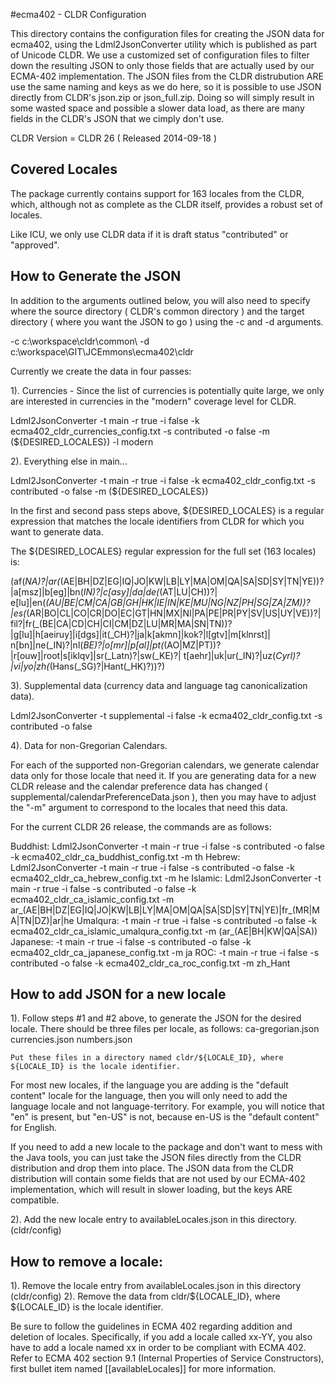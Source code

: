 #ecma402 - CLDR Configuration

This directory contains the configuration files for creating the JSON data for ecma402, using the Ldml2JsonConverter utility
which is published as part of Unicode CLDR. We use a customized set of configuration files to filter down the
resulting JSON to only those fields that are actually used by our ECMA-402 implementation. The JSON files from the
CLDR distrubution ARE use the same naming and keys as we do here, so it is possible to use JSON directly from CLDR's
json.zip or json_full.zip.  Doing so will simply result in some wasted space and possible a slower data load, as
there are many fields in the CLDR's JSON that we cimply don't use.

CLDR Version = CLDR 26 ( Released 2014-09-18 )

## Covered Locales

The package currently contains support for 163 locales from the CLDR, which, although not as complete as the CLDR itself, provides a robust
set of locales.

Like ICU, we only use CLDR data if it is draft status "contributed" or "approved".

## How to Generate the JSON

In addition to the arguments outlined below, you will also need to specify where the source directory ( CLDR's common directory ) and the 
target directory ( where you want the JSON to go ) using the -c and -d arguments.

-c c:\workspace\cldr\common\ -d c:\workspace\GIT\JCEmmons\ecma402\cldr

Currently we create the data in four passes:

1). Currencies - Since the list of currencies is potentially quite large, we only are interested in currencies in the "modern" coverage level
for CLDR.

Ldml2JsonConverter -t main -r true -i false -k ecma402_cldr_currencies_config.txt -s contributed -o false
  -m (${DESIRED_LOCALES}) -l modern

2). Everything else in main...

Ldml2JsonConverter -t main -r true -i false -k ecma402_cldr_config.txt -s contributed -o false
  -m (${DESIRED_LOCALES})


In the first and second pass steps above, ${DESIRED_LOCALES} is a regular expression that matches the locale identifiers from CLDR
for which you want to generate data.

The ${DESIRED_LOCALES} regular expression for the full set (163 locales) is:

 (af(_NA)?|ar(_(AE|BH|DZ|EG|IQ|JO|KW|LB|LY|MA|OM|QA|SA|SD|SY|TN|YE))?|a[msz]|b[eg]|bn(_IN)?|c[asy]|da|de(_(AT|LU|CH))?|
 e[lu]|en(_(AU|BE|CM|CA|GB|GH|HK|IE|IN|KE|MU|NG|NZ|PH|SG|ZA|ZM))?|es(_(AR|BO|CL|CO|CR|DO|EC|GT|HN|MX|NI|PA|PE|PR|PY|SV|US|UY|VE))?|
 fil?|fr(_(BE|CA|CD|CH|CI|CM|DZ|LU|MR|MA|SN|TN))?|g[lu]|h[aeiruy]|i[dgs]|it(_CH)?|ja|k[akmn]|kok?|l[gtv]|m[klnrst]|
 n[bn]|ne(_IN)?|nl(_BE)?|o[mr]|p[al]|pt(_(AO|MZ|PT))?|r[ouw]|root|s[iklqv]|sr(_Latn)?|sw(_KE)?|
 t[aehr]|uk|ur(_IN)?|uz(_Cyrl)?|vi|yo|zh(_(Hans(_SG)?|Hant(_HK)?))?)

3). Supplemental data (currency data and language tag canonicalization data).

Ldml2JsonConverter -t supplemental -i false -k ecma402_cldr_config.txt -s contributed -o false

4). Data for non-Gregorian Calendars.

For each of the supported non-Gregorian calendars, we generate calendar data only for those locale that need it. If you are generating
data for a new CLDR release and the calendar preference data has changed ( supplemental/calendarPreferenceData.json ), then you may
have to adjust the "-m" argument to correspond to the locales that need this data.

For the current CLDR 26 release, the commands are as follows:

Buddhist: Ldml2JsonConverter -t main -r true -i false -s contributed -o false -k ecma402_cldr_ca_buddhist_config.txt -m th
Hebrew: Ldml2JsonConverter -t main -r true -i false -s contributed -o false -k ecma402_cldr_ca_hebrew_config.txt -m he
Islamic: Ldml2JsonConverter -t main -r true -i false -s contributed -o false -k ecma402_cldr_ca_islamic_config.txt
                            -m ar_(AE|BH|DZ|EG|IQ|JO|KW|LB|LY|MA|OM|QA|SA|SD|SY|TN|YE)|fr_(MR|MA|TN|DZ)|ar|he
Umalqura: -t main -r true -i false -s contributed -o false -k ecma402_cldr_ca_islamic_umalqura_config.txt -m (ar_(AE|BH|KW|QA|SA))
Japanese: -t main -r true -i false -s contributed -o false -k ecma402_cldr_ca_japanese_config.txt -m ja
ROC: -t main -r true -i false -s contributed -o false -k ecma402_cldr_ca_roc_config.txt -m zh_Hant

## How to add JSON for a new locale

1).   Follow steps #1 and #2 above, to generate the JSON for the desired locale.  There should be three files per locale, as follows:
	ca-gregorian.json
	currencies.json
	numbers.json
	
	Put these files in a directory named cldr/${LOCALE_ID}, where ${LOCALE_ID} is the locale identifier.

For most new locales, if the language you are adding is the "default content" locale for the language, then
you will only need to add the language locale and not language-territory.  For example, you will notice that
"en" is present, but "en-US" is not, because en-US is the "default content" for English.

If you need to add a new locale to the package and don't want to mess with the Java tools, you can just take the JSON files
directly from the CLDR distribution and drop them into place.  The JSON data from the CLDR distribution will contain some
fields that are not used by our ECMA-402 implementation, which will result in slower loading, but the keys ARE compatible.
	
2). Add the new locale entry to availableLocales.json in this directory. (cldr/config)

## How to remove a locale:

1). Remove the locale entry from availableLocales.json in this directory (cldr/config)
2). Remove the data from cldr/${LOCALE_ID}, where ${LOCALE_ID} is the locale identifier.

Be sure to follow the guidelines in ECMA 402 regarding addition and deletion of locales.  Specifically, if you add a locale
called xx-YY, you also have to add a locale named xx in order to be compliant with ECMA 402.
Refer to ECMA 402 section 9.1 (Internal Properties of Service Constructors), first bullet item named
[[availableLocales]] for more information.

